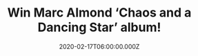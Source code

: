 ---
campaign-uuid: "c-0cb5d240-f93e-46b9-9092-fa92e2e044dd"
type: "Competition"
category: "Music"
date: "2020-02-17T06:00:00.000Z"
end-date: "2020-03-17T23:59:00.000Z"
disable-form: false
is_promoted: false
has_entry_page: true
title: "Win Marc Almond ‘Chaos and a Dancing Star’ album!"
competition-description: "<p>We have on our hands the brand new solo studio album\
  \ from Marc Almond. A 13-track cd with new original songs, made in collaboration\
  \ with Ivor Novello-winning and Grammy-nominated producer, songwriter and pianist\
  \ Chris Braide.</p>\n<p>Want it? Enter below for a chance to win.</p>\n"
hero-header: "Win Marc Almond ‘Chaos and a Dancing Star’ album!"
terms-confirmation: "N/A"
banner-img: "https://assets.expresslyapp.com/asset-d3301dbf-44ba-43d5-85e7-6575a3155366.jpg"
logo-left-href: "aaa.nme.com"
logo-left-image: "https://assets.expresslyapp.com/asset-ab4a39f4-1652-4df9-b9c7-572f9d652f0c.jpg"
logo-left-title: "NME AAA"
bg-image-hero: "https://assets.expresslyapp.com/asset-100682ea-de34-401b-9945-411a24530c21.jpg"
bg-image-first: "https://assets.expresslyapp.com/asset-3776a4d4-0797-41e5-9b67-d6216d09637f.jpg"
section1-content: "<p>’Dust’, ‘Chaos’, ‘Dreaming Of Sea’ are some of Marc Almond great\
  \ tunes you could find in his brand new record: ‘Chaos and a Dancing Star’. A 13-track\
  \ studio album with new original songs, made in collaboration with Ivor Novello-winning\
  \ and Grammy-nominated producer, songwriter and pianist Chris Braide.</p>\n<p>Are\
  \ you his biggest fan? Click below for a chance to win.</p>\n"
entry-title: "Win Marc Almond ‘Chaos and a Dancing Star’ album!"
entry-content: "<p>Enter the draw to win  Marc Almond ‘Chaos and a Dancing Star’ album\
  \ by completing the form below before 23:59 on the 17th of March 2020.</p>\n"
has-winner: true
winner-title: "CONGRATULATIONS to Vikki V. who won Marc Almond ‘Chaos and a Dancing\
  \ Star’ album!"
winner-banner: "https://assets.expresslyapp.com/asset-84dfc804-7ede-4b3a-81c9-7b0700fa6416.jpg"
prize-description: "Marc Almond ‘Chaos and a Dancing Star’ album!"
special-conditions: "Multiple entries are allowed up to one every day.\r\n\r\nThis\
  \ competition is also available on: https://club.expressly.io/competitions/marc-almond-album"
country-restrictions:
- "GB"
---